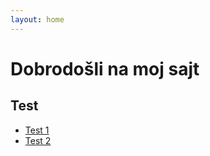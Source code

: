 ```yaml
---
layout: home
---
```


<link rel="stylesheet" href="css/style.css">

# Dobrodošli na moj sajt

## Test

- [Test 1](_posts/2025-02-09-naslov-prvog-teksta.md)
- [Test 2](2025-02-10-naslov-drugog-teksta)
